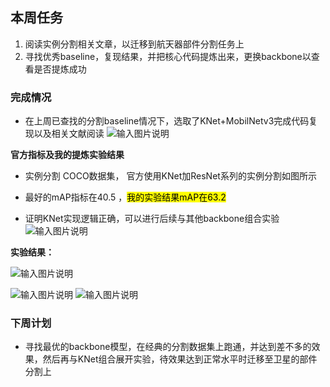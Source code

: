 ##  本周任务
1. 阅读实例分割相关文章，以迁移到航天器部件分割任务上
2. 寻找优秀baseline，复现结果，并把核心代码提炼出来，更换backbone以查看是否提炼成功

### 完成情况

 - 在上周已查找的分割baseline情况下，选取了KNet+MobilNetv3完成代码复现以及相关文献阅读
 ![输入图片说明](/2025/2025-06-16/imgs/1.png)
 
 **官方指标及我的提炼实验结果**
 
 - 实例分割  COCO数据集， 官方使用KNet加ResNet系列的实例分割如图所示
 
 - 最好的mAP指标在40.5 ，<mark>我的实验结果mAP在63.2 
 - 证明KNet实现逻辑正确，可以进行后续与其他backbone组合实验
 ![输入图片说明](/2025/2025-06-16/imgs/2.png)
 
 **实验结果：**
 
 ![输入图片说明](/2025/2025-06-16/imgs/3.png)

![输入图片说明](/2025/2025-06-16/imgs/4.png)
![输入图片说明](/2025/2025-06-16/imgs/5.png)

### 下周计划

  
 
 - 寻找最优的backbone模型，在经典的分割数据集上跑通，并达到差不多的效果，然后再与KNet组合展开实验，待效果达到正常水平时迁移至卫星的部件分割上

